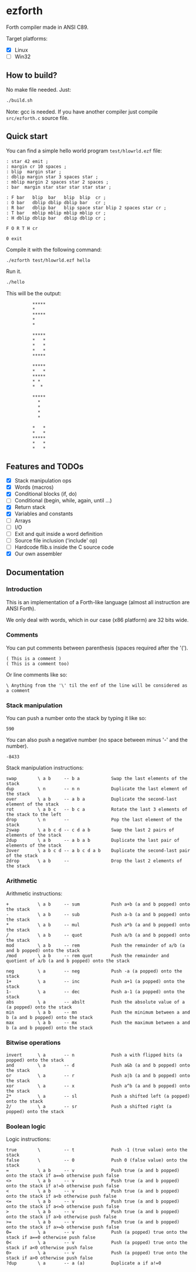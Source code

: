 # ezforth

Forth compiler made in ANSI C89.

Target platforms:
- [x] Linux
- [ ] Win32

## How to build?

No make file needed. Just:

```bash
./build.sh
```

Note: gcc is needed. If you have another compiler just compile ```src/ezforth.c``` source file.

## Quick start

You can find a simple hello world program ```test/hlowrld.ezf``` file:

```forth
: star 42 emit ;
: margin cr 10 spaces ;
: blip  margin star ;
: dblip margin star 3 spaces star ;
: mblip margin 2 spaces star 2 spaces ;
: bar  margin star star star star star ;

: F bar   blip  bar   blip  blip  cr ;
: O bar   dblip dblip dblip bar   cr ;
: R bar   dblip bar   blip space star blip 2 spaces star cr ;
: T bar   mblip mblip mblip mblip cr ;
: H dblip dblip bar   dblip dblip cr ;

F O R T H cr

0 exit
```

Compile it with the following command:

```bash
./ezforth test/hlowrld.ezf hello
```

Run it.

```bash
./hello
```

This will be the output:

```
          *****
          *
          *****
          *
          *

          *****
          *   *
          *   *
          *   *
          *****

          *****
          *   *
          *****
          * *
          *  *

          *****
            *
            *
            *
            *

          *   *
          *   *
          *****
          *   *
          *   *
```

## Features and TODOs

- [x] Stack manipulation ops
- [x] Words (macros)
- [x] Conditional blocks (if, do)
- [ ] Conditional (begin, while, again, until ...)
- [x] Return stack
- [x] Variables and constants
- [ ] Arrays
- [ ] I/O
- [ ] Exit and quit inside a word definition
- [ ] Source file inclusion ('include' op)
- [ ] Hardcode flib.s inside the C source code
- [x] Our own assembler

## Documentation

### Introduction

This is an implementation of a Forth-like language (almost all instruction are ANSI Forth).

We only deal with words, which in our case (x86 platform) are 32 bits wide.

### Comments

You can put comments between parenthesis (spaces required after the '(').

```forth
( This is a comment )
( This is a comment too)
```

Or line comments like so:

```forth
\ Anything from the '\' til the enf of the line will be considered as a comment
```

### Stack manipulation

You can push a number onto the stack by typing it like so:

```forth
590
```

You can also push a negative number (no space between minus '-' and the number).

```forth
-8433
```

Stack manipulation instructions:
```forth
swap        \ a b     -- b a            Swap the last elements of the stack
dup         \ n       -- n n            Duplicate the last element of the stack
over        \ a b     -- a b a          Duplicate the second-last element of the stack
rot         \ a b c   -- b c a          Rotate the last 3 elements of the stack to the left
drop        \ n       --                Pop the last element of the stack
2swap       \ a b c d -- c d a b        Swap the last 2 pairs of elements of the stack
2dup        \ a b     -- a b a b        Duplicate the last pair of elements of the stack
2over       \ a b c d -- a b c d a b    Duplicate the second-last pair of the stack
2drop       \ a b     --                Drop the last 2 elements of the stack
```

### Arithmetic

Arithmetic instructions:

```forth
+           \ a b     -- sum            Push a+b (a and b popped) onto the stack
-           \ a b     -- sub            Push a-b (a and b popped) onto the stack
*           \ a b     -- mul            Push a*b (a and b popped) onto the stack
/           \ a b     -- quot           Push a/b (a and b popped) onto the stack
mod         \ a b     -- rem            Push the remainder of a/b (a and b popped) onto the stack
/mod        \ a b     -- rem quot       Push the remainder and quotient of a/b (a and b popped) onto the stack

neg         \ a       -- neg            Push -a (a popped) onto the stack
1+          \ a       -- inc            Push a+1 (a popped) onto the stack
1-          \ a       -- dec            Push a-1 (a popped) onto the stack
abs         \ a       -- abslt          Push the absolute value of a (a popped) onto the stack
min         \ a b     -- mn             Push the minimum between a and b (a and b popped) onto the stack
max         \ a b     -- mx             Push the maximum between a and b (a and b popped) onto the stack
```

### Bitwise operations

```forth
invert      \ a       -- n              Push a with flipped bits (a popped) onto the stack
and         \ a       -- d              Push a&b (a and b popped) onto the stack
or          \ a       -- r              Push a|b (a and b popped) onto the stack
xor         \ a       -- x              Push a^b (a and b popped) onto the stack
2*          \ a       -- sl             Push a shifted left (a popped) onto the stack
2/          \ a       -- sr             Push a shifted right (a popped) onto the stack
```

### Boolean logic

Logic instructions:

```forth
true        \         -- t              Push -1 (true value) onto the stack
false       \         -- 0              Push 0 (false value) onto the stack
=           \ a b     -- v              Push true (a and b popped) onto the stack if a==b otherwise push false
<>          \ a b     -- v              Push true (a and b popped) onto the stack if a!=b otherwise push false
<           \ a b     -- v              Push true (a and b popped) onto the stack if a<b otherwise push false
<=          \ a b     -- v              Push true (a and b popped) onto the stack if a<=b otherwise push false
>           \ a b     -- v              Push true (a and b popped) onto the stack if a>b otherwise push false
>=          \ a b     -- v              Push true (a and b popped) onto the stack if a>=b otherwise push false
0=          \ a       -- v              Push (a popped) true onto the stack if a==0 otherwise push false
0<          \ a       -- v              Push (a popped) true onto the stack if a<0 otherwise push false
0>          \ a       -- v              Push (a popped) true onto the stack if a>0 otherwise push false
?dup        \ a       -- a (a)          Duplicate a if a!=0
```

